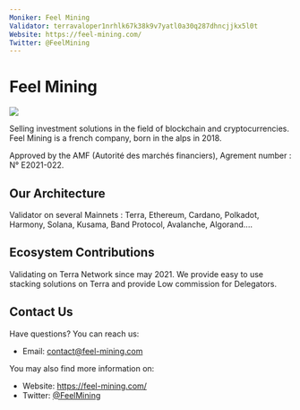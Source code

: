 ```yaml
---
Moniker: Feel Mining
Validator: terravaloper1nrhlk67k38k9v7yatl0a30q287dhncjjkx5l0t
Website: https://feel-mining.com/
Twitter: @FeelMining
---
```



# Feel Mining

<img src="https://feel-mining.com/images/branding/logo-fm-v2-white@2x.png" />

Selling investment solutions in the field of blockchain and cryptocurrencies. Feel Mining is a french company, born in the alps in 2018.

Approved by the AMF (Autorité des marchés financiers), Agrement number : N° E2021-022.


## Our Architecture

Validator on several Mainnets : Terra, Ethereum, Cardano, Polkadot, Harmony, Solana, Kusama, Band Protocol, Avalanche, Algorand....

## Ecosystem Contributions

Validating on Terra Network since may 2021.
We provide easy to use stacking solutions on Terra and provide Low commission for Delegators.

## Contact Us

Have questions? You can reach us:

- Email: [contact@feel-mining.com](mailto:contact@feel-mining.com)

You may also find more information on:

- Website: https://feel-mining.com/
- Twitter: [@FeelMining](https://twitter.com/FeelMining)

